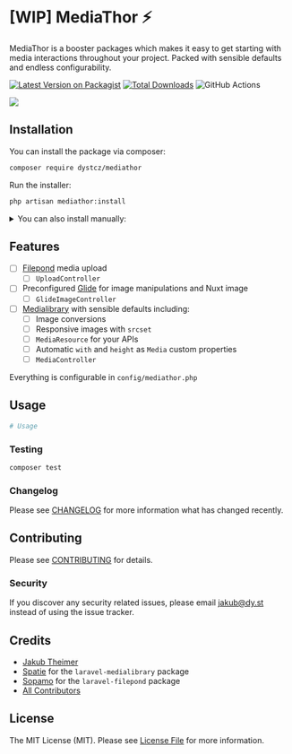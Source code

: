 # [WIP] MediaThor ⚡

MediaThor is a booster packages which makes it easy to get starting with media interactions throughout your project.
Packed with sensible defaults and endless configurability.

[![Latest Version on Packagist](https://img.shields.io/packagist/v/dystcz/mediathor.svg?style=flat-square)](https://packagist.org/packages/dystcz/mediathor)
[![Total Downloads](https://img.shields.io/packagist/dt/dystcz/mediathor.svg?style=flat-square)](https://packagist.org/packages/dystcz/mediathor)
![GitHub Actions](https://github.com/dystcz/mediathor/actions/workflows/main.yml/badge.svg)

![](https://media.tenor.com/okRitQnLPD8AAAAC/cosplay-thor.gif)

## Installation

You can install the package via composer:

```bash
composer require dystcz/mediathor
```

Run the installer:
```bash
php artisan mediathor:install
```

<details>
  <summary>You can also install manually:</summary>

  ```bash
# Publish MediaThor config
php artisan vendor:publish --provider="Dystcz\MediaThor\MediaThorServiceProvider" --tag="migrations"
            
# Publish Medialibrary config
php artisan vendor:publish --provider="Spatie\MediaLibrary\MediaLibraryServiceProvider" --tag="config"

# Publish Medialibrary migrations
php artisan vendor:publish --provider="Spatie\MediaLibrary\MediaLibraryServiceProvider" --tag="migrations"

# Publish Filepond config
php artisan vendor:publish --provider="Sopamo\LaravelFilepond\LaravelFilepondServiceProvider"

# Run migrations
php artisan migrate
  ```
</details>

## Features

- [ ] [Filepond](https://pqina.nl/filepond/) media upload
    - [ ] `UploadController`
- [ ] Preconfigured [Glide](https://glide.thephpleague.com/) for image manipulations and Nuxt image
    - [ ] `GlideImageController`
- [ ] [Medialibrary](https://github.com/spatie/laravel-medialibrary) with sensible defaults including:
    - [ ] Image conversions
    - [ ] Responsive images with `srcset`
    - [ ] `MediaResource` for your APIs
    - [ ] Automatic `with` and `height` as `Media` custom properties
    - [ ] `MediaController`

Everything is configurable in `config/mediathor.php`

## Usage

```bash
# Usage
```

### Testing

```bash
composer test
```

### Changelog

Please see [CHANGELOG](CHANGELOG.md) for more information what has changed recently.

## Contributing

Please see [CONTRIBUTING](CONTRIBUTING.md) for details.

### Security

If you discover any security related issues, please email jakub@dy.st instead of using the issue tracker.

## Credits

-   [Jakub Theimer](https://github.com/dystcz)
-   [Spatie](https://github.com/spatie) for the `laravel-medialibrary` package
-   [Sopamo](https://github.com/sopamo) for the `laravel-filepond` package
-   [All Contributors](../../contributors)

## License

The MIT License (MIT). Please see [License File](LICENSE.md) for more information.

